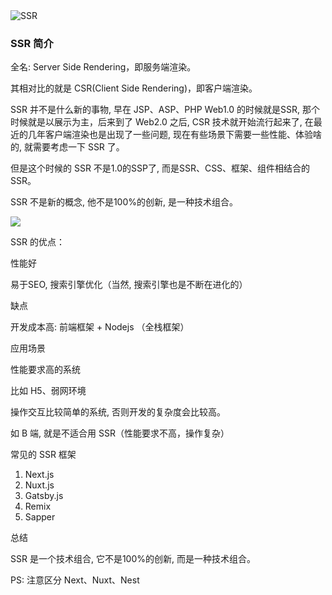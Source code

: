 <img src="https://github.com/user-attachments/assets/0968b1c0-c2c6-42bc-94c5-5dcb3cfcff18" alt="SSR">

### SSR 简介

全名: Server Side Rendering，即服务端渲染。

其相对比的就是 CSR(Client Side Rendering)，即客户端渲染。

SSR 并不是什么新的事物, 早在 JSP、ASP、PHP Web1.0 的时候就是SSR, 那个时候就是以展示为主，后来到了 Web2.0 之后, CSR 技术就开始流行起来了, 在最近的几年客户端渲染也是出现了一些问题, 现在有些场景下需要一些性能、体验啥的, 就需要考虑一下 SSR 了。

但是这个时候的 SSR 不是1.0的SSP了, 而是SSR、CSS、框架、组件相结合的SSR。

SSR 不是新的概念, 他不是100%的创新, 是一种技术组合。

<img src="https://github.com/user-attachments/assets/448350a1-2e4b-420a-809d-a6be5e6210fc" />

SSR 的优点：

性能好

易于SEO, 搜索引擎优化（当然, 搜索引擎也是不断在进化的）

缺点

开发成本高: 前端框架 + Nodejs （全栈框架）

应用场景

性能要求高的系统

比如 H5、弱网环境

操作交互比较简单的系统, 否则开发的复杂度会比较高。

如 B 端, 就是不适合用 SSR（性能要求不高，操作复杂）

常见的 SSR 框架

1. Next.js
2. Nuxt.js
3. Gatsby.js
4. Remix
5. Sapper

总结

SSR 是一个技术组合, 它不是100%的创新, 而是一种技术组合。

PS: 注意区分 Next、Nuxt、Nest 